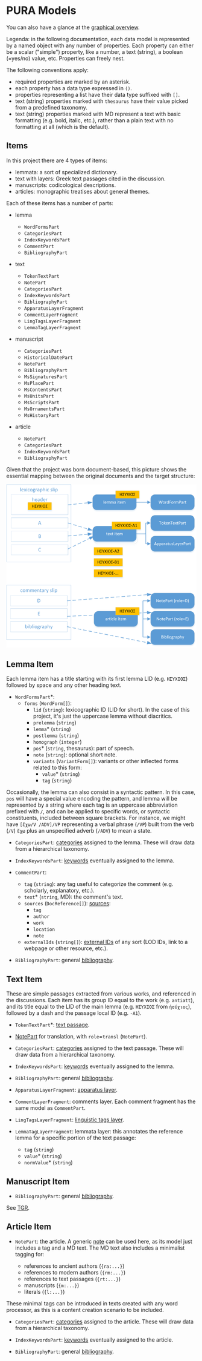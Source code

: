 # PURA Models

You can also have a glance at the [graphical overview](overview.md).

Legenda: in the following documentation, each data model is represented by a named object with any number of properties. Each property can either be a scalar ("simple") property, like a number, a text (string), a boolean (=yes/no) value, etc. Properties can freely nest.

The following conventions apply:

- required properties are marked by an asterisk.
- each property has a data type expressed in `()`.
- properties representing a list have their data type suffixed with `[]`.
- text (string) properties marked with `thesaurus` have their value picked from a predefined taxonomy.
- text (string) properties marked with MD represent a text with basic formatting (e.g. bold, italic, etc.), rather than a plain text with no formatting at all (which is the default).

## Items

In this project there are 4 types of items:

- lemmata: a sort of specialized dictionary.
- text with layers: Greek text passages cited in the discussion.
- manuscripts: codicological descriptions.
- articles: monographic treatises about general themes.

Each of these items has a number of parts:

- lemma
  - `WordFormsPart`
  - `CategoriesPart`
  - `IndexKeywordsPart`
  - `CommentPart`
  - `BibliographyPart`

- text
  - `TokenTextPart`
  - `NotePart`
  - `CategoriesPart`
  - `IndexKeywordsPart`
  - `BibliographyPart`
  - `ApparatusLayerFragment`
  - `CommentLayerFragment`
  - `LingTagsLayerFragment`
  - `LemmaTagLayerFragment`

- manuscript
  - `CategoriesPart`
  - `HistoricalDatePart`
  - `NotePart`
  - `BibliographyPart`
  - `MsSignaturesPart`
  - `MsPlacePart`
  - `MsContentsPart`
  - `MsUnitsPart`
  - `MsScriptsPart`
  - `MsOrnamentsPart`
  - `MsHistoryPart`

- article
  - `NotePart`
  - `CategoriesPart`
  - `IndexKeywordsPart`
  - `BibliographyPart`

Given that the project was born document-based, this picture shows the essential mapping between the original documents and the target structure:

![mapping](./images/mapping.png)

## Lemma Item

Each lemma item has a title starting with its first lemma LID (e.g. `ΗΣΥΧΙΟΣ`) followed by space and any other heading text.

- `WordFormsPart`\*:
  - `forms` (`WordForm[]`):
    - `lid` (`string`): lexicographic ID (LID for short). In the case of this project, it's just the uppercase lemma without diacritics.
    - `prelemma` (`string`)
    - `lemma`\* (`string`)
    - `postlemma` (`string`)
    - `homograph` (`integer`)
    - `pos`\* (`string`, thesaurus): part of speech.
    - `note` (`string`): optional short note.
    - `variants` (`VariantForm[]`): variants or other inflected forms related to this form:
      - `value`\* (`string`)
      - `tag` (`string`)

Occasionally, the lemma can also consist in a syntactic pattern. In this case, `pos` will have a special value encoding the pattern, and lemma will be represented by a string where each tag is an uppercase abbreviation prefixed with `/`, and can be applied to specific words, or syntactic constituents, included between square brackets. For instance, we might have `[ἔχω/V /ADV]/VP` representing a verbal phrase (`/VP`) built from the verb (`/V`) `ἔχω` plus an unspecified adverb (`/ADV`) to mean a state.

- `CategoriesPart`: [categories](https://github.com/vedph/cadmus_doc/blob/master/web/help/general-parts.md#categories) assigned to the lemma. These will draw data from a hierarchical taxonomy.

- `IndexKeywordsPart`: [keywords](https://github.com/vedph/cadmus_doc/blob/master/web/help/general-parts.md#index-keywords) eventually assigned to the lemma.

- `CommentPart`:

  - `tag` (`string`): any tag useful to categorize the comment (e.g. scholarly, explanatory, etc.).
  - `text`\* (`string`, MD): the comment's text.
  - `sources` (`DocReference[]`): [sources](https://github.com/vedph/cadmus_itinera_doc/blob/master/help/doc-references.md):
    - `tag`
    - `author`
    - `work`
    - `location`
    - `note`
  - `externalIds` (`string[]`): [external IDs](https://github.com/vedph/cadmus_itinera_doc/blob/master/help/external-ids.md) of any sort (LOD IDs, link to a webpage or other resource, etc.).

- `BibliographyPart`: general [bibliography](https://github.com/vedph/cadmus_doc/blob/master/web/help/general-parts.md#bibliography).

## Text Item

These are simple passages extracted from various works, and referenced in the discussions. Each item has its group ID equal to the work (e.g. `antiatt`), and its title equal to the LID of the main lemma (e.g. `ΗΣΥΧΙΟΣ` from `ἡσύχιος`), followed by a dash and the passage local ID (e.g. `-A1`).

- `TokenTextPart`\*: [text passage](https://github.com/vedph/cadmus_doc/blob/master/web/help/general-parts.md#token-text).

- [NotePart](https://github.com/vedph/cadmus_doc/blob/master/web/help/general-parts.md#note) for translation, with `role`=`transl` (`NotePart`).

- `CategoriesPart`: [categories](https://github.com/vedph/cadmus_doc/blob/master/web/help/general-parts.md#categories) assigned to the text passage. These will draw data from a hierarchical taxonomy.

- `IndexKeywordsPart`: [keywords](https://github.com/vedph/cadmus_doc/blob/master/web/help/general-parts.md#index-keywords) eventually assigned to the lemma.

- `BibliographyPart`: general [bibliography](https://github.com/vedph/cadmus_doc/blob/master/web/help/general-parts.md#bibliography).

- `ApparatusLayerFragment`: [apparatus layer](https://github.com/vedph/cadmus_doc/blob/master/web/help/philology-parts.md#apparatus).

- `CommentLayerFragment`: comments layer. Each comment fragment has the same model as `CommentPart`.

- `LingTagsLayerFragment`: [linguistic tags layer](https://github.com/vedph/cadmus_tgr_doc/blob/master/models.md#lingtagslayerfragment).

- `LemmaTagLayerFragment`: lemmata layer: this annotates the reference lemma for a specific portion of the text passage:
  - `tag` (`string`)
  - `value`\* (`string`)
  - `normValue`\* (`string`)

## Manuscript Item

- `BibliographyPart`: general [bibliography](https://github.com/vedph/cadmus_doc/blob/master/web/help/general-parts.md#bibliography).

See [TGR](https://github.com/vedph/cadmus_tgr_doc/blob/master/models.md).

## Article Item

- `NotePart`: the article. A generic [note](https://github.com/vedph/cadmus_doc/blob/master/web/help/general-parts.md#note) can be used here, as its model just includes a tag and a MD text. The MD text also includes a minimalist tagging for:

  - references to ancient authors (`{ra:...}`)
  - references to modern authors (`{rm:...}`)
  - references to text passages (`{rt:...}`)
  - manuscripts (`{m:...}`)
  - literals (`{l:...}`)

These minimal tags can be introduced in texts created with any word processor, as this is a content creation scenario to be included.

- `CategoriesPart`: [categories](https://github.com/vedph/cadmus_doc/blob/master/web/help/general-parts.md#categories) assigned to the article. These will draw data from a hierarchical taxonomy.

- `IndexKeywordsPart`: [keywords](https://github.com/vedph/cadmus_doc/blob/master/web/help/general-parts.md#index-keywords) eventually assigned to the article.

- `BibliographyPart`: general [bibliography](https://github.com/vedph/cadmus_doc/blob/master/web/help/general-parts.md#bibliography).

